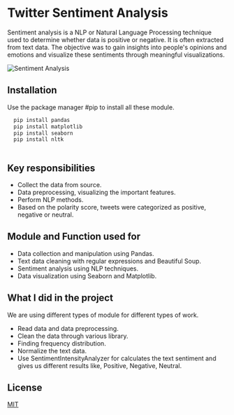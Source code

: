 # Twitter Sentiment Analysis
Sentiment analysis is a NLP or Natural Language Processing technique used to determine whether data is positive or negative.
It is often extracted from text data.
The objective was to gain insights into people's opinions and emotions and visualize these sentiments through meaningful visualizations.

![Sentiment Analysis](https://github.com/ShakilM26/Twitter-Sentiment-Analysis/assets/101876451/cf024ebb-e3ce-430f-9052-8bee0b74fe83)

## Installation

Use the package manager #pip to install all these module. 

```bash
  pip install pandas
  pip install matplotlib
  pip install seaborn
  pip install nltk
  
```

## Key responsibilities
 * Collect the data from source.
 * Data preprocessing, visualizing the important    features. 
* Perform NLP methods.
* Based on the polarity score, tweets were categorized as positive, negative or neutral. 


## Module and Function used for
* Data collection and manipulation using Pandas.
* Text data cleaning with regular expressions and Beautiful Soup.
* Sentiment analysis using NLP techniques.
* Data visualization using Seaborn and Matplotlib.



## What I did in the project  
We are using different types of module for different types of work. 

* Read data and data preprocessing.
* Clean the data through various library.
* Finding frequency distribution.
* Normalize the text data.
* Use SentimentIntensityAnalyzer for calculates the text sentiment and gives us different results like, Positive, Negative, Neutral.
## License

[MIT](https://choosealicense.com/licenses/mit/)

